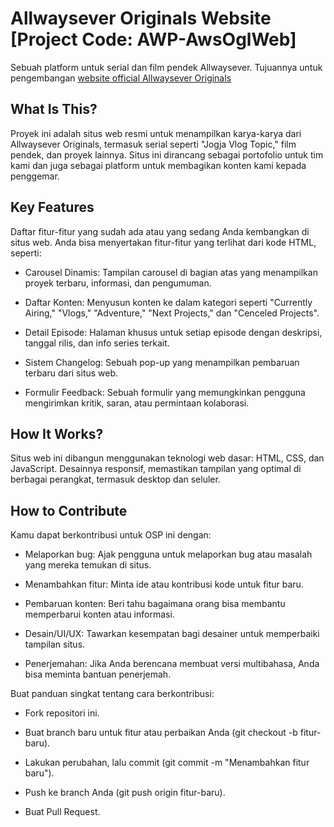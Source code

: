 # Allwaysever Originals Website [Project Code: AWP-AwsOglWeb]
Sebuah platform untuk serial dan film pendek Allwaysever.
 Tujuannya untuk pengembangan [website official Allwaysever Originals](https://sites.google.com/view/allwayseveroriginals)

## What Is This?
Proyek ini adalah situs web resmi untuk menampilkan karya-karya dari Allwaysever Originals, termasuk serial seperti "Jogja Vlog Topic," film pendek, dan proyek lainnya. Situs ini dirancang sebagai portofolio untuk tim kami dan juga sebagai platform untuk membagikan konten kami kepada penggemar.

## Key Features
Daftar fitur-fitur yang sudah ada atau yang sedang Anda kembangkan di situs web. Anda bisa menyertakan fitur-fitur yang terlihat dari kode HTML, seperti:

- Carousel Dinamis: Tampilan carousel di bagian atas yang menampilkan proyek terbaru, informasi, dan pengumuman.

- Daftar Konten: Menyusun konten ke dalam kategori seperti "Currently Airing," "Vlogs," "Adventure," "Next Projects," dan "Cenceled Projects".

- Detail Episode: Halaman khusus untuk setiap episode dengan deskripsi, tanggal rilis, dan info series terkait.

- Sistem Changelog: Sebuah pop-up yang menampilkan pembaruan terbaru dari situs web.

- Formulir Feedback: Sebuah formulir yang memungkinkan pengguna mengirimkan kritik, saran, atau permintaan kolaborasi.

## How It Works?
Situs web ini dibangun menggunakan teknologi web dasar: HTML, CSS, dan JavaScript. Desainnya responsif, memastikan tampilan yang optimal di berbagai perangkat, termasuk desktop dan seluler.

## How to Contribute
Kamu dapat berkontribusi untuk OSP ini dengan:

- Melaporkan bug: Ajak pengguna untuk melaporkan bug atau masalah yang mereka temukan di situs.

- Menambahkan fitur: Minta ide atau kontribusi kode untuk fitur baru.

- Pembaruan konten: Beri tahu bagaimana orang bisa membantu memperbarui konten atau informasi.

- Desain/UI/UX: Tawarkan kesempatan bagi desainer untuk memperbaiki tampilan situs.

- Penerjemahan: Jika Anda berencana membuat versi multibahasa, Anda bisa meminta bantuan penerjemah.

Buat panduan singkat tentang cara berkontribusi:

- Fork repositori ini.

- Buat branch baru untuk fitur atau perbaikan Anda (git checkout -b fitur-baru).

- Lakukan perubahan, lalu commit (git commit -m "Menambahkan fitur baru").

- Push ke branch Anda (git push origin fitur-baru).

- Buat Pull Request.
